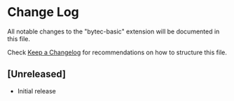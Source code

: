 # Change Log

All notable changes to the "bytec-basic" extension will be documented in this file.

Check [Keep a Changelog](http://keepachangelog.com/) for recommendations on how to structure this file.

## [Unreleased]

- Initial release